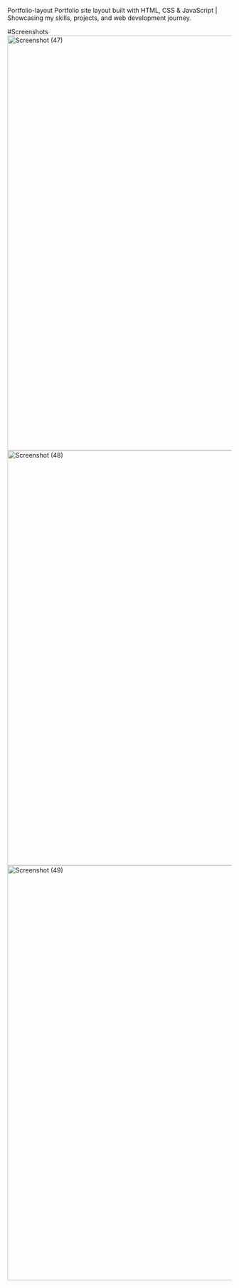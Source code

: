Portfolio-layout
Portfolio site layout built with HTML, CSS &amp; JavaScript | Showcasing my skills, projects, and web development journey.

#Screenshots<img width="1900" height="930" alt="Screenshot (47)" src="https://github.com/user-attachments/assets/cd0c076f-96a2-4eaf-a081-edd44e132d59" />
<img width="1900" height="930" alt="Screenshot (48)" src="https://github.com/user-attachments/assets/123b3aab-5838-41d8-9292-19fa282fce3f" />
<img width="1900" height="930" alt="Screenshot (49)" src="https://github.com/user-attachments/assets/fc602f0f-750b-457b-a1da-99e33c82d33e" />
